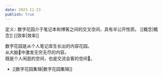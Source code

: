 ```yaml
---
date: 2023-11-23
publish: true
---
```

定义:: 数字花园介于笔记本和博客之间的交叉空间，具有半公开性质。 [[概念|概念]] [[效率|效率]]  
  
数字花园是从个人笔记库生长出的内容花园。    
从大脑🧠中激发无穷无尽的内容。    
既是个人闲逛的空间，也是交流会客的空间🌟。  
  
- [[数字花园集锦|数字花园集锦]]